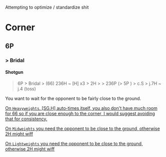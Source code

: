 Attempting to optimize / standardize shit

# Corner

## 6P

### > Bridal

#### Shotgun

> 6P > Bridal > (66) 236H ~ [H] x3 > 2H > > 236P (> 5P ) > c.S > j.7H ~ j.4 (toss)
 
You want to wait for the opponent to be fairly close to the ground.

[On `Heavyweights`, \[SG.H\] auto-times itself, you also don't have much room for 66 so if you are close enough to the corner, I would suggest avoiding that for consistency.](src%2FCorner%2F6P%2FBridal%2FCorner_6P_Bridal_Heavyweights.mp4)

[On `Midweights` you need the opponent to be close to the ground, otherwise 2H might wiff](src%2FCorner%2F6P%2FBridal%2FCorner_6P_Bridal_Midweights.mp4)

[On `Lightweights` you need the opponent to be close to the ground, otherwise 2H might wiff](src%2FCorner%2F6P%2FBridal%2FCorner_6P_Bridal_Lightweights.mp4)
